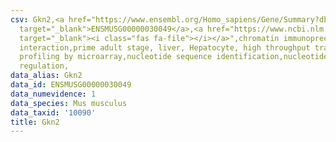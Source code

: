 ```yaml
---
csv: Gkn2,<a href="https://www.ensembl.org/Homo_sapiens/Gene/Summary?db=core;g=ENSMUSG00000030049"
  target="_blank">ENSMUSG00000030049</a>,<a href="https://www.ncbi.nlm.nih.gov/pubmed/23834426"
  target="_blank"><i class="fas fa-file"></i></a>",chromatin immunoprecipitation assay,direct
  interaction,prime adult stage, liver, Hepatocyte, high throughput transcription
  profiling by microarray,nucleotide sequence identification,nucleotide sequence identification,transcriptional
  regulation,
data_alias: Gkn2
data_id: ENSMUSG00000030049
data_numevidence: 1
data_species: Mus musculus
data_taxid: '10090'
title: Gkn2
---
```

